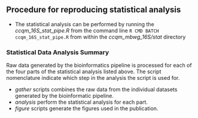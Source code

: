 ## Procedure for reproducing statistical analysis
* The statistical analysis can be performed by running the *ccqm_16S_stat_pipe.R* from the command line `R CMD BATCH ccqm_16S_stat_pipe.R` from within the *ccqm_mbwg_16S/stat* directory


### Statistical Data Analysis Summary
Raw data generated by the bioinformatics pipeline is processed for each of the four parts of the statistical analysis listed above.  The script nomenclature indicate which step in the analysis the script is used for. 

- *gather* scripts combines the raw data from the individual datasets generated by the bioinformatic pipeline.  
- *analysis* perform the statistical analysis for each part.  
- *figure* scripts generate the figures used in the publication.